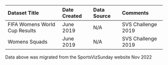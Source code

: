 |Dataset Title|Date Created|Data Source| Comments           |
|:----|:---------|:---------|:-------------------|
|FIFA Womens World Cup Results|June 2019|N/A| SVS Challenge 2019 |
|Womens Squads|June 2019|N/A|SVS Challenge 2019|

Data above was migrated from the SportsVizSunday website Nov 2022


